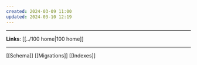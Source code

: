 ```yaml
---
created: 2024-03-09 11:00
updated: 2024-03-10 12:19
---
```

---
**Links**: [[../100 home|100 home]]

---
[[Schema]]
[[Migrations]]
[[Indexes]]